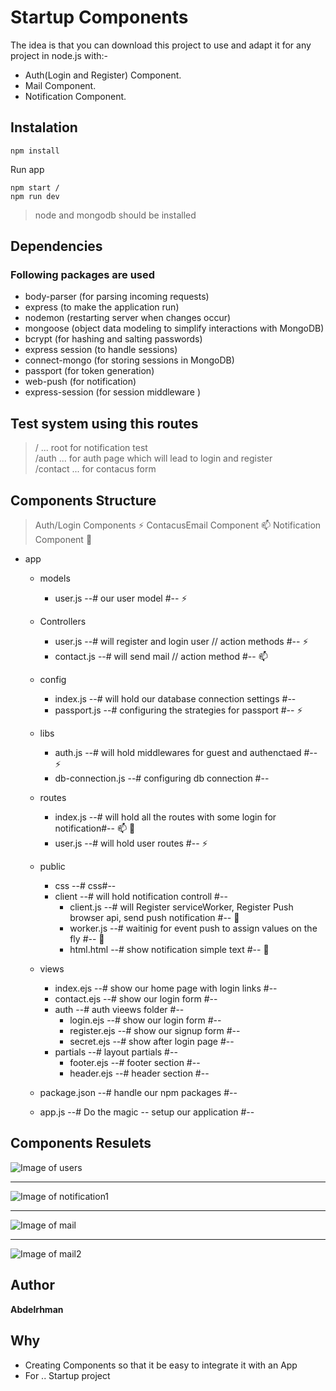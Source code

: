 # Startup Components

The idea is that you can download this project to use and adapt it for any project in node.js with:-
* Auth(Login and Register) Component.
* Mail Component.
* Notification Component.

## Instalation


```
npm install
```
Run app
```
npm start /
npm run dev
```
> node and mongodb should be installed

## Dependencies

### Following packages are used

- body-parser (for parsing incoming requests)
- express (to make the application run)
- nodemon (restarting server when changes occur)
- mongoose (object data modeling to simplify interactions with MongoDB)
- bcrypt (for hashing and salting passwords)
- express session (to handle sessions)
- connect-mongo (for storing sessions in MongoDB)
- passport (for token generation)
- web-push (for notification)
- express-session (for session middleware )

## Test system using this routes

> /  ... root for notification test<br/>
> /auth ... for auth page which will lead to login and register<br/>
> /contact ... for contacus form<br/>


## Components Structure

> Auth/Login Components :zap:
> ContacusEmail Component :mailbox:
> Notification Component :bell:

- app
  - models
    - user.js  --# our user model #--  :zap:

  - Controllers
    - user.js  --# will register and login user // action methods #--  :zap:
    - contact.js  --# will send mail // action method #--  :mailbox:

  - config
    - index.js  --# will hold our database connection settings #--
    - passport.js  --# configuring the strategies for passport #-- :zap:
  - libs
    - auth.js  --# will hold middlewares for guest and authenctaed #-- :zap:
    - db-connection.js  --# configuring db connection #--
  - routes
    - index.js      --# will hold all the routes with some login for notification#--  :mailbox: :bell:
    - user.js      --# will hold user routes #--  :zap:
  - public
    - css      --# css#--
    - client      --# will hold notification controll #--
      - client.js      --# will  Register serviceWorker, Register Push browser api, send push notification #-- :bell:
      - worker.js      --# waitinig for event push to assign values on the fly #-- :bell:
      - html.html      --# show notification simple text #-- :bell:
  - views
    - index.ejs    --# show our home page with login links #--
    - contact.ejs    --# show our login form #--
    - auth   --# auth vieews folder #--
      - login.ejs   --# show our login form #--
      - register.ejs   --# show our signup form #--
      - secret.ejs   --# show after login page #--
    - partials  --# layout partials #--
      - footer.ejs   --# footer section #--
      - header.ejs   --# header section #--
  - package.json      --# handle our npm packages #--
  - app.js         --# Do the magic -- setup our application #--


## Components Resulets

![Image of users](https://i.imgur.com/W3P0Cgh.png)
***
![Image of notification1](https://imgur.com/AIaEUe1.png)
***
![Image of mail](https://imgur.com/SMqHgvj.png)
***
![Image of mail2](https://imgur.com/kdLDRHc.png)

## Author

**Abdelrhman**

## Why

* Creating Components so that it be easy to integrate it with an App
* For .. Startup project
